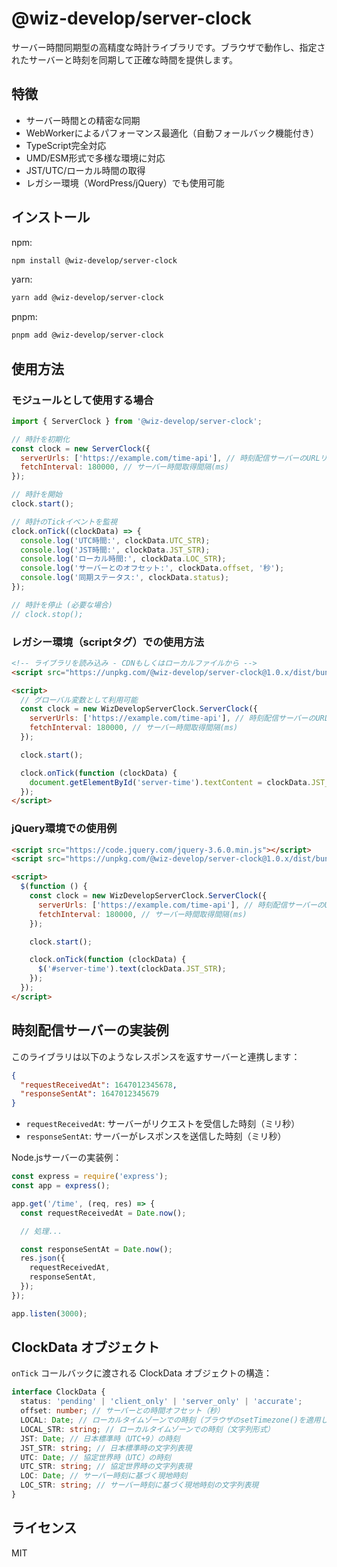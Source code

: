# @wiz-develop/server-clock

サーバー時間同期型の高精度な時計ライブラリです。ブラウザで動作し、指定されたサーバーと時刻を同期して正確な時間を提供します。

## 特徴

- サーバー時間との精密な同期
- WebWorkerによるパフォーマンス最適化（自動フォールバック機能付き）
- TypeScript完全対応
- UMD/ESM形式で多様な環境に対応
- JST/UTC/ローカル時間の取得
- レガシー環境（WordPress/jQuery）でも使用可能

## インストール

npm:

```bash
npm install @wiz-develop/server-clock
```

yarn:

```bash
yarn add @wiz-develop/server-clock
```

pnpm:

```bash
pnpm add @wiz-develop/server-clock
```

## 使用方法

### モジュールとして使用する場合

```javascript
import { ServerClock } from '@wiz-develop/server-clock';

// 時計を初期化
const clock = new ServerClock({
  serverUrls: ['https://example.com/time-api'], // 時刻配信サーバーのURLリスト
  fetchInterval: 180000, // サーバー時間取得間隔(ms)
});

// 時計を開始
clock.start();

// 時計のTickイベントを監視
clock.onTick((clockData) => {
  console.log('UTC時間:', clockData.UTC_STR);
  console.log('JST時間:', clockData.JST_STR);
  console.log('ローカル時間:', clockData.LOC_STR);
  console.log('サーバーとのオフセット:', clockData.offset, '秒');
  console.log('同期ステータス:', clockData.status);
});

// 時計を停止 (必要な場合)
// clock.stop();
```

### レガシー環境（scriptタグ）での使用方法

```html
<!-- ライブラリを読み込み - CDNもしくはローカルファイルから -->
<script src="https://unpkg.com/@wiz-develop/server-clock@1.0.x/dist/bundle.min.js"></script>

<script>
  // グローバル変数として利用可能
  const clock = new WizDevelopServerClock.ServerClock({
    serverUrls: ['https://example.com/time-api'], // 時刻配信サーバーのURLリスト
    fetchInterval: 180000, // サーバー時間取得間隔(ms)
  });

  clock.start();

  clock.onTick(function (clockData) {
    document.getElementById('server-time').textContent = clockData.JST_STR;
  });
</script>
```

### jQuery環境での使用例

```html
<script src="https://code.jquery.com/jquery-3.6.0.min.js"></script>
<script src="https://unpkg.com/@wiz-develop/server-clock@1.0.x/dist/bundle.min.js"></script>

<script>
  $(function () {
    const clock = new WizDevelopServerClock.ServerClock({
      serverUrls: ['https://example.com/time-api'], // 時刻配信サーバーのURLリスト
      fetchInterval: 180000, // サーバー時間取得間隔(ms)
    });

    clock.start();

    clock.onTick(function (clockData) {
      $('#server-time').text(clockData.JST_STR);
    });
  });
</script>
```

## 時刻配信サーバーの実装例

このライブラリは以下のようなレスポンスを返すサーバーと連携します：

```json
{
  "requestReceivedAt": 1647012345678,
  "responseSentAt": 1647012345679
}
```

- `requestReceivedAt`: サーバーがリクエストを受信した時刻（ミリ秒）
- `responseSentAt`: サーバーがレスポンスを送信した時刻（ミリ秒）

Node.jsサーバーの実装例：

```javascript
const express = require('express');
const app = express();

app.get('/time', (req, res) => {
  const requestReceivedAt = Date.now();

  // 処理...

  const responseSentAt = Date.now();
  res.json({
    requestReceivedAt,
    responseSentAt,
  });
});

app.listen(3000);
```

## ClockData オブジェクト

`onTick` コールバックに渡される ClockData オブジェクトの構造：

```typescript
interface ClockData {
  status: 'pending' | 'client_only' | 'server_only' | 'accurate';
  offset: number; // サーバーとの時間オフセット（秒）
  LOCAL: Date; // ローカルタイムゾーンでの時刻（ブラウザのsetTimezone()を適用したDate）
  LOCAL_STR: string; // ローカルタイムゾーンでの時刻（文字列形式）
  JST: Date; // 日本標準時（UTC+9）の時刻
  JST_STR: string; // 日本標準時の文字列表現
  UTC: Date; // 協定世界時（UTC）の時刻
  UTC_STR: string; // 協定世界時の文字列表現
  LOC: Date; // サーバー時刻に基づく現地時刻
  LOC_STR: string; // サーバー時刻に基づく現地時刻の文字列表現
}
```

## ライセンス

MIT
